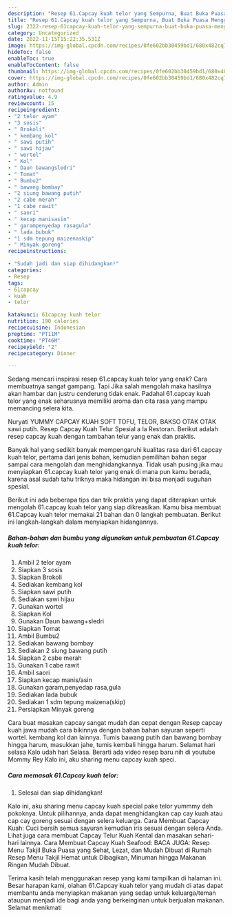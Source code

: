 ```yaml
---
description: "Resep 61.Capcay kuah telor yang Sempurna, Buat Buka Puasa Menggugah Selera"
title: "Resep 61.Capcay kuah telor yang Sempurna, Buat Buka Puasa Menggugah Selera"
slug: 2322-resep-61capcay-kuah-telor-yang-sempurna-buat-buka-puasa-menggugah-selera
category: Uncategorized
date: 2022-11-15T15:22:35.531Z
image: https://img-global.cpcdn.com/recipes/0fe602bb30459bd1/680x482cq70/61capcay-kuah-telor-foto-resep-utama.jpg
hideToc: false
enableToc: true
enableTocContent: false
thumbnail: https://img-global.cpcdn.com/recipes/0fe602bb30459bd1/680x482cq70/61capcay-kuah-telor-foto-resep-utama.jpg
cover: https://img-global.cpcdn.com/recipes/0fe602bb30459bd1/680x482cq70/61capcay-kuah-telor-foto-resep-utama.jpg
author: Admin
authorAv: notfound
ratingvalue: 4.9
reviewcount: 15
recipeingredient:
- "2 telor ayam"
- "3 sosis"
- " Brokoli"
- " kembang kol"
- " sawi putih"
- " sawi hijau"
- " wortel"
- " Kol"
- " Daun bawangsledri"
- " Tomat"
- " Bumbu2"
- " bawang bombay"
- "2 siung bawang putih"
- "2 cabe merah"
- "1 cabe rawit"
- " saori"
- " kecap manisasin"
- " garampenyedap rasagula"
- " lada bubuk"
- "1 sdm tepung maizenaskip"
- " Minyak goreng"
recipeinstructions:

- "Sudah jadi dan siap dihidangkan!"
categories:
- Resep
tags:
- 61capcay
- kuah
- telor

katakunci: 61capcay kuah telor 
nutrition: 190 calories
recipecuisine: Indonesian
preptime: "PT11M"
cooktime: "PT46M"
recipeyield: "2"
recipecategory: Dinner

---
```



Sedang mencari inspirasi resep 61.capcay kuah telor yang enak? Cara membuatnya sangat gampang. Tapi Jika salah mengolah maka hasilnya akan hambar dan justru cenderung tidak enak. Padahal 61.capcay kuah telor yang enak seharusnya memiliki aroma dan cita rasa yang mampu memancing selera kita.


Nuryati YUMMY CAPCAY KUAH SOFT TOFU, TELOR, BAKSO OTAK OTAK sawi putih. Resep Capcay Kuah Telur Spesial a la Restoran. Berikut adalah resep capcay kuah dengan tambahan telur yang enak dan praktis.

Banyak hal yang sedikit banyak mempengaruhi kualitas rasa dari 61.capcay kuah telor, pertama dari jenis bahan, kemudian pemilihan bahan segar sampai cara mengolah dan menghidangkannya. Tidak usah pusing jika mau menyiapkan 61.capcay kuah telor yang enak di mana pun kamu berada, karena asal sudah tahu triknya maka hidangan ini bisa menjadi suguhan spesial.


Berikut ini ada beberapa tips dan trik praktis yang dapat diterapkan untuk mengolah 61.capcay kuah telor yang siap dikreasikan. Kamu bisa membuat 61.Capcay kuah telor memakai 21 bahan dan 0 langkah pembuatan. Berikut ini langkah-langkah dalam menyiapkan hidangannya.

<!--inarticleads1-->

##### Bahan-bahan dan bumbu yang digunakan untuk pembuatan 61.Capcay kuah telor:

1. Ambil 2 telor ayam
1. Siapkan 3 sosis
1. Siapkan  Brokoli
1. Sediakan  kembang kol
1. Siapkan  sawi putih
1. Sediakan  sawi hijau
1. Gunakan  wortel
1. Siapkan  Kol
1. Gunakan  Daun bawang+sledri
1. Siapkan  Tomat
1. Ambil  Bumbu2
1. Sediakan  bawang bombay
1. Sediakan 2 siung bawang putih
1. Siapkan 2 cabe merah
1. Gunakan 1 cabe rawit
1. Ambil  saori
1. Siapkan  kecap manis/asin
1. Gunakan  garam,penyedap rasa,gula
1. Sediakan  lada bubuk
1. Sediakan 1 sdm tepung maizena(skip)
1. Persiapkan  Minyak goreng


Cara buat masakan capcay sangat mudah dan cepat dengan Resep capcay kuah jawa mudah cara bikinnya dengan bahan bahan sayuran seperti wortel. kembang kol dan lainnya. Tumis bawang putih dan bawang bombay hingga harum, masukkan jahe, tumis kembali hingga harum. Selamat hari selasa Kalo udah hari Selasa. Berarti ada video resep baru nih di youtube Mommy Rey Kalo ini, aku sharing menu capcay kuah speci. 

<!--inarticleads2-->

##### Cara memasak 61.Capcay kuah telor:


1. Selesai dan siap dihidangkan!

Kalo ini, aku sharing menu capcay kuah special pake telor yummmy deh pokoknya. Untuk pilihannya, anda dapat menghidangkan cap cay kuah atau cap cay goreng sesuai dengan selera keluarga. Cara Membuat Capcay Kuah: Cuci bersih semua sayuran kemudian iris sesuai dengan selera Anda. Lihat juga cara membuat Capcay Telur Kuah Kental dan masakan sehari-hari lainnya. Cara Membuat Capcay Kuah Seafood: BACA JUGA: Resep Menu Takjil Buka Puasa yang Sehat, Lezat, dan Mudah Dibuat di Rumah Resep Menu Takjil Hemat untuk Dibagikan, Minuman hingga Makanan Ringan Mudah Dibuat. 

Terima kasih telah menggunakan resep yang kami tampilkan di halaman ini. Besar harapan kami, olahan 61.Capcay kuah telor yang mudah di atas dapat membantu anda menyiapkan makanan yang sedap untuk keluarga/teman ataupun menjadi ide bagi anda yang berkeinginan untuk berjualan makanan. Selamat menikmati
